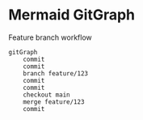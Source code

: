 # Mermaid GitGraph

Feature branch workflow

```mermaid
gitGraph
    commit
    commit
    branch feature/123
    commit
    commit
    checkout main
    merge feature/123
    commit
```